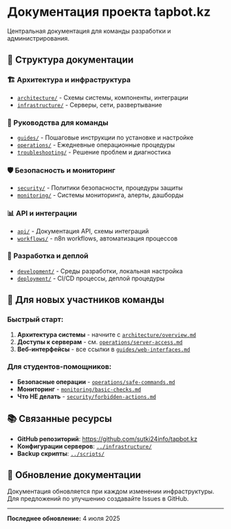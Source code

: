 # Документация проекта tapbot.kz

Центральная документация для команды разработки и администрирования.

## 📁 Структура документации

### 🏗️ Архитектура и инфраструктура
- [`architecture/`](./architecture/README.md) - Схемы системы, компоненты, интеграции
- [`infrastructure/`](./infrastructure/README.md) - Серверы, сети, развертывание

### 🔧 Руководства для команды
- [`guides/`](./guides/README.md) - Пошаговые инструкции по установке и настройке
- [`operations/`](./operations/README.md) - Ежедневные операционные процедуры
- [`troubleshooting/`](./troubleshooting/README.md) - Решение проблем и диагностика

### 🛡️ Безопасность и мониторинг
- [`security/`](./security/README.md) - Политики безопасности, процедуры защиты
- [`monitoring/`](./monitoring/README.md) - Системы мониторинга, алерты, дашборды

### 📊 API и интеграции
- [`api/`](./api/README.md) - Документация API, схемы интеграций
- [`workflows/`](./workflows/README.md) - n8n workflows, автоматизация процессов

### 🚀 Разработка и деплой
- [`development/`](./development/README.md) - Среды разработки, локальная настройка
- [`deployment/`](./deployment/README.md) - CI/CD процессы, деплой процедуры

## 🎯 Для новых участников команды

### Быстрый старт:
1. **Архитектура системы** - начните с [`architecture/overview.md`](./architecture/overview.md)
2. **Доступы к серверам** - см. [`operations/server-access.md`](./operations/server-access.md)
3. **Веб-интерфейсы** - все ссылки в [`guides/web-interfaces.md`](./guides/web-interfaces.md)

### Для студентов-помощников:
- **Безопасные операции** - [`operations/safe-commands.md`](./operations/safe-commands.md)
- **Мониторинг** - [`monitoring/basic-checks.md`](./monitoring/basic-checks.md)
- **Что НЕ делать** - [`security/forbidden-actions.md`](./security/forbidden-actions.md)

## 📚 Связанные ресурсы

- **GitHub репозиторий**: https://github.com/sutki24info/tapbot.kz
- **Конфигурации серверов**: [`../infrastructure/`](../infrastructure/)
- **Backup скрипты**: [`../scripts/`](../scripts/)

## 🔄 Обновление документации

Документация обновляется при каждом изменении инфраструктуры. 
Для предложений по улучшению создавайте Issues в GitHub.

---
**Последнее обновление:** 4 июля 2025
